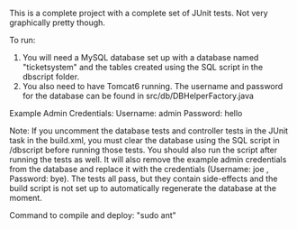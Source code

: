 This is a complete project with a complete set of JUnit tests. Not very graphically pretty though.

To run:

1. You will need a MySQL database set up with a database named "ticketsystem" and the tables created using the SQL script in the dbscript folder.
2. You also need to have Tomcat6 running. The username and password for the database can be found in src/db/DBHelperFactory.java

Example Admin Credentials:
Username: admin
Password: hello

Note: If you uncomment the database tests and controller tests in the JUnit task in the build.xml, you must clear the database using the SQL script in /dbscript before running those tests.
You should also run the script after running the tests as well. It will also remove the example admin credentials from the database and replace it with the credentials (Username: joe , Password: bye). The tests all pass, but they contain side-effects and the build script is not set up to automatically regenerate the database at the moment.

Command to compile and deploy: "sudo ant"
